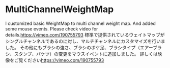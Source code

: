 # MultiChannelWeightMap
  I customized basic WeightMap to multi channel weight map.
  And added some mouse events. 
  Please check video for details.<https://vimeo.com/190755793>
  標準で提供されているウェイトマップがシングルチャンネルであるのに対し、マルチチャンネルにカスタマイズを行いました。
  その他にもブラシの強さ、ブラシのボケ足、ブラシタイプ（エアーブラシ、スタンプ、バケツ）の変更をマウスイベントに追加しました。
  詳しくは映像をご覧ください<https://vimeo.com/190755793>